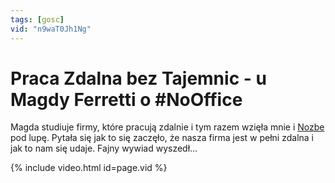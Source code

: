 ```yaml
---
tags: [gosc]
vid: "n9waT0Jh1Ng"
---
```


# Praca Zdalna bez Tajemnic - u Magdy Ferretti o #NoOffice

Magda studiuje firmy, które pracują zdalnie i tym razem wzięła mnie i [Nozbe][n] pod lupę. Pytała się jak to się zaczęło, że nasza firma jest w pełni zdalna i jak to nam się udaje. Fajny wywiad wyszedł…

{% include video.html id=page.vid %}

<!--More-->


[n]: https://michael.gratis/nozbe_pl